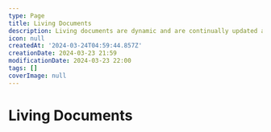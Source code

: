 ```yaml
---
type: Page
title: Living Documents
description: Living documents are dynamic and are continually updated and revised to reflect current knowledge and circumstances, allowing them to stay relevant and useful over time.
icon: null
createdAt: '2024-03-24T04:59:44.857Z'
creationDate: 2024-03-23 21:59
modificationDate: 2024-03-23 22:00
tags: []
coverImage: null
---
```


# Living Documents


